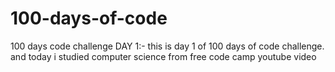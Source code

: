# 100-days-of-code
100 days code challenge 
DAY 1:- this is day 1 of 100 days of code challenge. and today i studied computer science from free code camp youtube video
